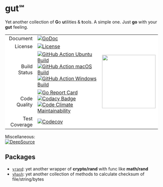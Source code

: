# gut℠

Yet another collection of **G**o **u**tilities & **t**ools. A simple one. Just **go** with your **gut** feeling.

<table>
    <tbody>
        <tr style='background-color: #fff;'>
            <td align="right" valign="middle">
                Document
            </td>
            <td align="left" valign="middle">
                <a href='https://godoc.org/github.com/an63/gut'><img
                        src="https://godoc.org/github.com/an63/gut?status.svg" referrerpolicy="no-referrer"
                        alt="GoDoc"></a>
            </td>
            <td align="left" valign="middle" rowspan="5">
                <img width="176px" src="https://user-images.githubusercontent.com/53369766/68106280-0fc13c00-ff1c-11e9-81fe-cd0a77a5f444.png">
            </td>
        </tr>
        <tr style='background-color: #fff;'>
            <td align="right" valign="middle">
                License
            </td>
            <td align="left" valign="middle">
                <a href='https://github.com/an63/gut/blob/master/LICENSE'><img
                        src="https://img.shields.io/github/license/an63/gut" referrerpolicy="no-referrer"
                        alt="License"></a>
            </td>
        </tr>
        <tr style='background-color: #fff;'>
            <td align="right" valign="middle">
                Build Status
            </td>
            <td align="left" valign="middle">
                <a href='https://github.com/an63/gut/actions?workflow=Ubuntu'><img
                        src="https://github.com/an63/gut/workflows/Ubuntu/badge.svg"
                        referrerpolicy="no-referrer" alt="GitHub Action Ubuntu Build"></a>
                <a href='https://github.com/an63/gut/actions?workflow=macOS'><img
                        src="https://github.com/an63/gut/workflows/macOS/badge.svg"
                        referrerpolicy="no-referrer" alt="GitHub Action macOS Build"></a>
                <a href='https://github.com/an63/gut/actions?workflow=Windows'><img
                        src="https://github.com/an63/gut/workflows/Windows/badge.svg"
                        referrerpolicy="no-referrer" alt="GitHub Action Windows Build"></a>
            </td>
        </tr>
        <tr style='background-color: #fff;'>
            <td align="right" valign="middle">
                Code Quality
            </td>
            <td align="left" valign="middle">
                <a href='https://goreportcard.com/report/github.com/an63/gut'><img
                        src="https://goreportcard.com/badge/github.com/an63/gut"
                        referrerpolicy="no-referrer" alt="Go Report Card"></a>
                <a href='https://www.codacy.com/manual/an9an63/gut'><img
                        src="https://api.codacy.com/project/badge/Grade/f70fcc271c3e4785a3dfb87739a44cd0"
                        referrerpolicy="no-referrer" alt="Codacy Badge"></a>
                <a href='https://codeclimate.com/github/an63/gut/maintainability'><img
                        src="https://api.codeclimate.com/v1/badges/c92481b34278a763bb88/maintainability"
                        referrerpolicy="no-referrer" alt="Code Climate Maintainability"></a>
            </td>
        </tr>
        <tr style='background-color: #fff;'>
            <td align="right" valign="middle">
                Test Coverage
            </td>
            <td align="left" valign="middle">
                <a href='https://codecov.io/gh/an63/gut'><img
                        src="https://img.shields.io/codecov/c/gh/an63/gut" referrerpolicy="no-referrer"
                        alt="Codecov"></a>
            </td>
        </tr>
    </tbody>
</table>

Miscellaneous:  
[![DeepSource](https://static.deepsource.io/deepsource-badge-light.svg)](https://deepsource.io/gh/an63/gut/?ref=repository-badge)

## Packages

-   [`yrand`](https://godoc.org/github.com/an63/gut/yrand): yet another wrapper of **crypto/rand** with func like **math/rand**
-   [`yhash`](https://godoc.org/github.com/an63/gut/yhash): yet another collection of methods to calculate checksum of file/string/bytes
